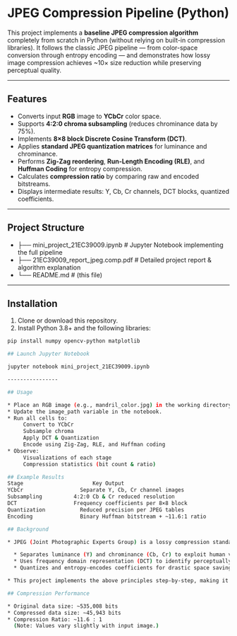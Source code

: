 # JPEG Compression Pipeline (Python)

This project implements a **baseline JPEG compression algorithm** completely from scratch in Python (without relying on built-in compression libraries). It follows the classic JPEG pipeline — from color-space conversion through entropy encoding — and demonstrates how lossy image compression achieves ~10× size reduction while preserving perceptual quality.

---

## Features

- Converts input **RGB** image to **YCbCr** color space.
- Supports **4:2:0 chroma subsampling** (reduces chrominance data by 75%).
- Implements **8×8 block Discrete Cosine Transform (DCT)**.
- Applies **standard JPEG quantization matrices** for luminance and chrominance.
- Performs **Zig-Zag reordering**, **Run-Length Encoding (RLE)**, and **Huffman Coding** for entropy compression.
- Calculates **compression ratio** by comparing raw and encoded bitstreams.
- Displays intermediate results: Y, Cb, Cr channels, DCT blocks, quantized coefficients.

---

## Project Structure

* ├── mini_project_21EC39009.ipynb # Jupyter Notebook implementing the full pipeline
* ├── 21EC39009_report_jpeg.comp.pdf # Detailed project report & algorithm explanation
* └── README.md # (this file)


---

## Installation

1. Clone or download this repository.
2. Install Python 3.8+ and the following libraries:

```bash
pip install numpy opencv-python matplotlib

## Launch Jupyter Notebook

jupyter notebook mini_project_21EC39009.ipynb

----------------

## Usage

* Place an RGB image (e.g., mandril_color.jpg) in the working directory.
* Update the image_path variable in the notebook.
* Run all cells to:
     Convert to YCbCr
     Subsample chroma
     Apply DCT & Quantization
     Encode using Zig-Zag, RLE, and Huffman coding
* Observe:
     Visualizations of each stage
     Compression statistics (bit count & ratio)

## Example Results
Stage                      Key Output
YCbCr	               Separate Y, Cb, Cr channel images
Subsampling	         4:2:0 Cb & Cr reduced resolution
DCT	                 Frequency coefficients per 8×8 block
Quantization	       Reduced precision per JPEG tables
Encoding	           Binary Huffman bitstream + ~11.6:1 ratio

## Background

* JPEG (Joint Photographic Experts Group) is a lossy compression standard that:

  * Separates luminance (Y) and chrominance (Cb, Cr) to exploit human vision sensitivity.
  * Uses frequency domain representation (DCT) to identify perceptually less important data.
  * Quantizes and entropy-encodes coefficients for drastic space saving.

* This project implements the above principles step-by-step, making it an excellent learning resource for image processing.

## Compression Performance

* Original data size: ~535,008 bits
* Compressed data size: ~45,943 bits
* Compression Ratio: ~11.6 : 1
  (Note: Values vary slightly with input image.)
